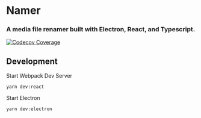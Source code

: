 # Namer
### A media file renamer built with Electron, React, and Typescript.

[![Codecov Coverage](https://img.shields.io/codecov/c/github/cooknc416/namer/develop>.svg?style=flat-square)](https://codecov.io/gh/cooknc416/namer/)

## Development

Start Webpack Dev Server

`yarn dev:react`

Start Electron

`yarn dev:electron`